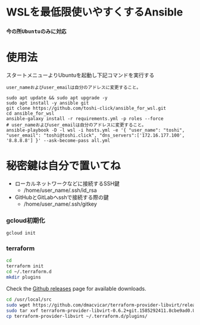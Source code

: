 # WSLを最低限使いやすくするAnsible

### `今の所Ubuntuのみに対応`

# 使用法
スタートメニューよりUbuntuを起動し下記コマンドを実行する

`user_nameおよびuser_emailは自分のアドレスに変更すること。`
```
sudo apt update && sudo apt upgrade -y
sudo apt install -y ansible git
git clone https://github.com/toshi-click/ansible_for_wsl.git
cd ansible_for_wsl
ansible-galaxy install -r requirements.yml -p roles --force
# user_nameおよびuser_emailは自分のアドレスに変更すること。
ansible-playbook -D -l wsl -i hosts.yml -e '{ "user_name": "toshi", "user_email": "toshi@toshi.click", "dns_servers":['172.16.177.100', '8.8.8.8'] }' --ask-become-pass all.yml
```

# 秘密鍵は自分で置いてね
* ローカルネットワークなどに接続するSSH鍵
    * /home/user_name/.ssh/id_rsa
* GitHubとGitLabへsshで接続する際の鍵
    * /home/user_name/.ssh/gitkey

### gcloud初期化
```bash
gcloud init
```

### terraform
```bash
cd 
terraform init
cd ~/.terraform.d
mkdir plugins
```
Check the [Github releases](https://github.com/dmacvicar/terraform-provider-libvirt/releases) page for available downloads.

```bash
cd /usr/local/src
sudo wget https://github.com/dmacvicar/terraform-provider-libvirt/releases/download/v0.6.2/terraform-provider-libvirt-0.6.2+git.1585292411.8cbe9ad0.Ubuntu_18.04.amd64.tar.gz
sudo tar xvf terraform-provider-libvirt-0.6.2+git.1585292411.8cbe9ad0.Ubuntu_18.04.amd64.tar.gz
cp terraform-provider-libvirt ~/.terraform.d/plugins/
```
